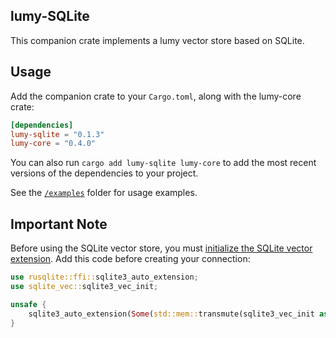 ## lumy-SQLite

This companion crate implements a lumy vector store based on SQLite. 

## Usage

Add the companion crate to your `Cargo.toml`, along with the lumy-core crate:

```toml
[dependencies]
lumy-sqlite = "0.1.3"
lumy-core = "0.4.0"
```

You can also run `cargo add lumy-sqlite lumy-core` to add the most recent versions of the dependencies to your project.

See the [`/examples`](./examples) folder for usage examples.

## Important Note

Before using the SQLite vector store, you must [initialize the SQLite vector extension](https://alexglumyia.xyz/sqlite-vec/rust.html). Add this code before creating your connection:

```rust
use rusqlite::ffi::sqlite3_auto_extension;
use sqlite_vec::sqlite3_vec_init;

unsafe {
    sqlite3_auto_extension(Some(std::mem::transmute(sqlite3_vec_init as *const ())));
}
```
